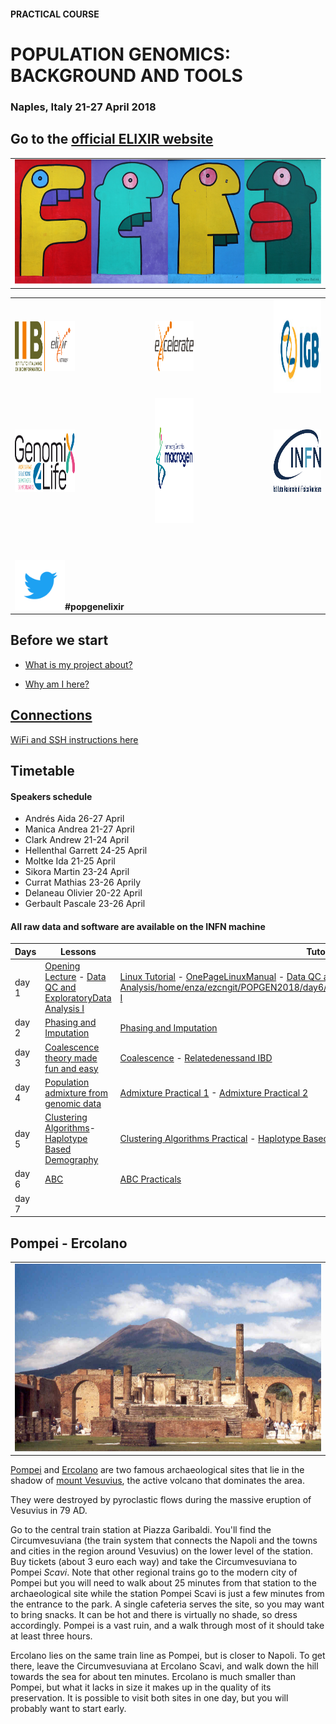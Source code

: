 #### PRACTICAL COURSE

# POPULATION GENOMICS: BACKGROUND AND TOOLS
### Naples, Italy 21-27 April 2018

## Go to the [official ELIXIR website](https://elixir-iib-training.github.io/website/2018/04/21/PopGen-Napoli.html)


<table style="width:100%">
   <tr>
     <td><img src="./img/embo2017.png" alt="yay" height="200" width="700"></td>
     <tr/>
</table>


<table width="700">
   <tr>
   <td><a href="https://elixir-iib-training.github.io/website/"><img src="./img/logos/logo_iib.png" alt="yay" height="80" width="700"></a></td>
   <td></td>
   <td><a href="https://www.elixir-europe.org/about-us/how-funded/eu-projects/excelerate"><img src="./img/logos/Logo_excelerate_whitebackground.png" alt="yay" height="80" width="300"></a></td>
   <td width="50"></td>
     <td><a href="http://www.igb.cnr.it/"><img src="./img/logos/IGB-logo.jpg" alt="cnr" height="150" width="550"></a></td>
      </tr>
      <tr>
      <td><a href="http://www.genomix4life.com/it/"><img src="./img/logos/Logo_genomix4life.png" height="100" width="500"></a></td>
      <td width="100"></td>
      <td align="right"><a href="https://dna.macrogen.com/eng/"><img src="./img/logos/Logo_Macrogen_300x300.png" alt="yay" height="200" width="450"></a></td>
      <td width="100"></td>
        <td align="right"><a href="http://home.infn.it/en/"><img src="./img/logos/Logo_INFN.png" alt="yay" height="100" width="150"></a></td>          
        </tr>
        <tr height="50"></tr>
   <tr>
    <td colspan="4"><img src="./img/tw.png" alt="yay" height="80" width="80"><b>#popgenelixir</b></td>    
   </tr>
</table>

## Before we start
<a href="https://elixir-iib-training.github.io/website/">

- What is my project about?

- Why am I here?


## Connections
WiFi and SSH instructions [here](WiFi-SSHinstruction.md)

## Timetable

#### Speakers schedule
- Andrés Aida 26-27 April
- Manica Andrea 21-27 April
- Clark Andrew 21-24 April
- Hellenthal Garrett 24-25 April
- Moltke Ida 21-25 April
- Sikora Martin 23-24 April
- Currat Mathias 23-26 Aprily
- Delaneau Olivier 20-22 April
- Gerbault Pascale 23-26 April

#### All raw data and software are available on the INFN machine

Days |Lessons  | Tutorials |
------------ | ------------- | ------------- |
day 1 |[Opening Lecture](day1/clark/EMBOClarkOverview.pdf) - [Data QC and ExploratoryData Analysis I](day1/delaneau/session1_course.pdf)|[Linux Tutorial](day1/colonna/Academis_Linux.pdf) - [OnePageLinuxManual](day1/colonna/OnePageLinuxManual.pdf) - [Data QC and ExploratoryData Analysis/home/enza/ezcngit/POPGEN2018/day6/currat/ElixirPopGen_MatCurrat_Practicals_18.pdf I](day1/delaneau/session1_practical.pdf)|
day 2 |[Phasing and Imputation](day2/delaneau/session2_course.pdf)|[Phasing and Imputation](day2/delaneau/session2_practical.pdf)|
day 3 |[Coalescence theory made fun and easy](day3/clark/DerivationofCoalescent_Clark.pptx)|[Coalescence](day3/clark/CoalescenceExercises2018.pdf) - <a href="http://popgen.dk/ida/Naples2018/web/">Relatedenessand IBD</a>|
day 4 |[Population admixture from genomic data](day4/sikora/lecture_fstats.pdf) | [Admixture Practical 1](day4/sikora/practical1.sh) -  [Admixture Practical 2](POPGEN2018/day4/sikora/practical1.sh)|
day 5 |[Clustering Algorithms](day5/hellenthal/ClusteringAlgorithmsLecture.pdf)- [Haplotype Based Demography](day5/hellenthal/HapBasedDemographyLecture.pdf) |[Clustering Algorithms Practical](day5/hellenthal/ClusteringAlgoritmsPractical.pdf) - [Haplotype Based Demography Practical](day5/hellenthal/HapBasedDemographyPractical.pdf)|
day 6 |[ABC](day6/currat/ElixirPopGen_MatCurrat_Presentation_18.pdf)|[ABC Practicals](day6/currat/ElixirPopGen_MatCurrat_Practicals_18.pdf)|
day 7 |||





## Pompei - Ercolano


<table style="width:100%">
   <tr>
     <td><img src="./img/pompei1.jpg" alt="yay" height="300" width="600"></td>
     <tr/>
</table>


[Pompei](https://en.wikipedia.org/wiki/Pompeii) and [Ercolano](https://en.wikipedia.org/wiki/Ercolano) are two famous archaeological sites that lie in the shadow of [mount Vesuvius](https://en.wikipedia.org/wiki/Mount_Vesuvius), the active volcano that dominates the area.

They were destroyed by pyroclastic flows during the massive eruption of Vesuvius in 79 AD.

Go to the central train station at Piazza Garibaldi. You'll find the Circumvesuviana (the train system that connects the Napoli and the towns and cities in the region around Vesuvius) on the lower level of the station. Buy tickets (about 3 euro each way) and take the Circumvesuviana to Pompei _Scavi_. Note that other regional trains go to the modern city of Pompei but you will need to walk about 25 minutes from that station to the archaeological site while the station Pompei Scavi is just a few minutes from the entrance to the park. A single cafeteria serves the site, so you may want to bring snacks. It can be hot and there is virtually no shade, so dress accordingly. Pompei is a vast ruin, and a walk through most of it should take at least three hours.

Ercolano lies on the same train line as Pompei, but is closer to Napoli. To get there, leave the Circumvesuviana at Ercolano Scavi, and walk down the hill towards the sea for about ten minutes. Ercolano is much smaller than Pompei, but what it lacks in size it makes up in the quality of its preservation. It is possible to visit both sites in one day, but you will probably want to start early.
